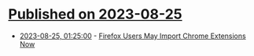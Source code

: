 # [Published on 2023-08-25](index.md)

* [2023-08-25, 01:25:00](https://news.slashdot.org/story/23/08/24/2233242/firefox-users-may-import-chrome-extensions-now?utm_source=rss1.0mainlinkanon&utm_medium=feed) - [Firefox Users May Import Chrome Extensions Now](https://news.slashdot.org/story/23/08/24/2233242/firefox-users-may-import-chrome-extensions-now?utm_source=rss1.0mainlinkanon&utm_medium=feed)
